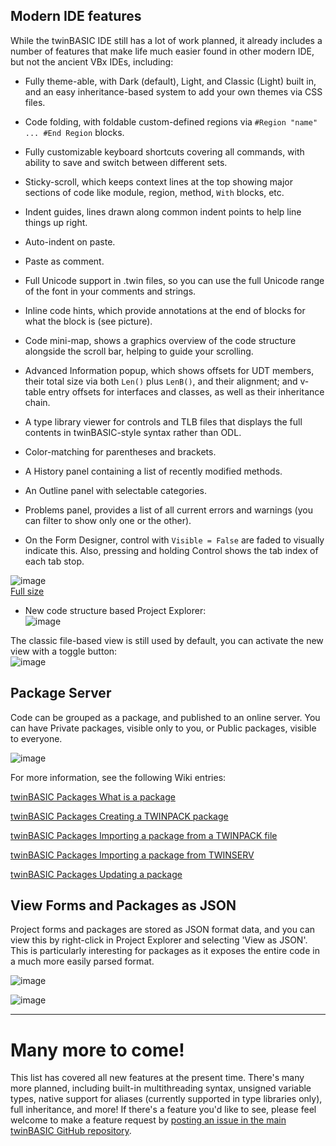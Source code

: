 ## Modern IDE features

While the twinBASIC IDE still has a lot of work planned, it already includes a number of features that make life much easier found in other modern IDE, but not the ancient VBx IDEs, including:

* Fully theme-able, with Dark (default), Light, and Classic (Light) built in, and an easy inheritance-based system to add your own themes via CSS files.

* Code folding, with foldable custom-defined regions via `#Region "name" ... #End Region` blocks.

* Fully customizable keyboard shortcuts covering all commands, with ability to save and switch between different sets.

* Sticky-scroll, which keeps context lines at the top showing major sections of code like module, region, method, `With` blocks, etc.

* Indent guides, lines drawn along common indent points to help line things up right.

* Auto-indent on paste.

* Paste as comment.

* Full Unicode support in .twin files, so you can use the full Unicode range of the font in your comments and strings.

* Inline code hints, which provide annotations at the end of blocks for what the block is (see picture).

* Code mini-map, shows a graphics overview of the code structure alongside the scroll bar, helping to guide your scrolling.

* Advanced Information popup, which shows offsets for UDT members, their total size via both `Len()` plus `LenB()`, and their alignment; and v-table entry offsets for interfaces and classes, as well as their inheritance chain.

* A type library viewer for controls and TLB files that displays the full contents in twinBASIC-style syntax rather than ODL.

* Color-matching for parentheses and brackets.

* A History panel containing a list of recently modified methods.

* An Outline panel with selectable categories.

* Problems panel, provides a list of all current errors and warnings (you can filter to show only one or the other).

* On the Form Designer, control with `Visible = False` are faded to visually indicate this. Also, pressing and holding Control shows the tab index of each tab stop.

![image](https://github.com/twinbasic/documentation/assets/7834493/014a1d28-30af-4a4d-8b9b-83ab6084f00a)\
[Full size](https://www.twinbasic.com/images/fafaloneIDEscreenshot1.png)

* New code structure based Project Explorer:\
![image](https://github.com/twinbasic/documentation/assets/7834493/9a5c50d5-a9f8-44a7-96f7-ae84548bd7ef)

The classic file-based view is still used by default, you can activate the new view with a toggle button:\
![image](https://github.com/twinbasic/documentation/assets/7834493/b000d3aa-3689-4d94-88e3-bca44f8b7de6)


## Package Server

Code can be grouped as a package, and published to an online server. You can have Private packages, visible only to you, or Public packages, visible to everyone.

![image](https://github.com/user-attachments/assets/5951dab6-738e-4b63-83c4-3331ec6d36b9)

For more information, see the following Wiki entries:

[twinBASIC Packages What is a package](https://github.com/twinbasic/documentation/wiki/twinBASIC-Packages-What-is-a-package)

[twinBASIC Packages Creating a TWINPACK package](https://github.com/twinbasic/documentation/wiki/twinBASIC-Packages-Creating-a-TWINPACK-package)

[twinBASIC Packages Importing a package from a TWINPACK file](https://github.com/twinbasic/documentation/wiki/twinBASIC-Packages-Importing-a-package-from-a-TWINPACK-file)

[twinBASIC Packages Importing a package from TWINSERV](https://github.com/twinbasic/documentation/wiki/twinBASIC-Packages-Importing-a-package-from-TWINSERV)

[twinBASIC Packages Updating a package](https://github.com/twinbasic/documentation/wiki/twinBASIC-Packages-Updating-a-package)

## View Forms and Packages as JSON
Project forms and packages are stored as JSON format data, and you can view this by right-click in Project Explorer and selecting 'View as JSON'. This is particularly interesting for packages as it exposes the entire code in a much more easily parsed format.

![image](https://github.com/twinbasic/documentation/assets/7834493/22660f54-ff5d-4b21-93d3-39715f1f35ed)

![image](https://github.com/twinbasic/documentation/assets/7834493/a6525b1d-ac22-4303-ae27-7984c20eba0c)


---

# Many more to come!

This list has covered all new features at the present time. There's many more planned, including built-in multithreading syntax, unsigned variable types, native support for aliases (currently supported in type libraries only), full inheritance, and more! If there's a feature you'd like to see, please feel welcome to make a feature request by [posting an issue in the main twinBASIC GitHub repository](https://github.com/twinbasic/twinbasic/issues).